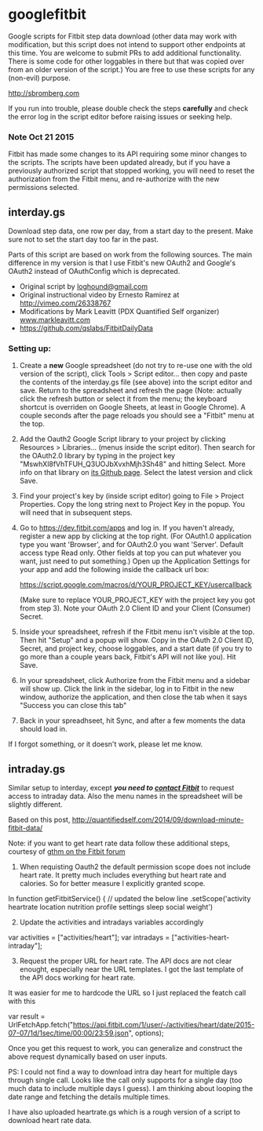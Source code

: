 # googlefitbit
Google scripts for Fitbit step data download (other data may work with modification, but this script does not intend to support other endpoints at this time. You are welcome to submit PRs to add additional functionality. There is some code for other loggables in there but that was copied over from an older version of the script.) You are free to use these scripts for any (non-evil) purpose.

http://sbromberg.com

If you run into trouble, please double check the steps **carefully** and check the error log in the script editor before raising issues or seeking help.

### Note Oct 21 2015
Fitbit has made some changes to its API requiring some minor changes to the scripts. The scripts have been updated already, but if you have a previously authorized script that stopped working, you will need to reset the authorization from the Fitbit menu, and re-authorize with the new permissions selected.

## interday.gs
Download step data, one row per day, from a start day to the present. Make sure not to set the start day too far in the past.

Parts of this script are based on work from the following sources.  The main difference in my version is that I use Fitbit's new OAuth2 and Google's OAuth2 instead of OAuthConfig which is deprecated.

- Original script by loghound@gmail.com
- Original instructional video by Ernesto Ramirez at http://vimeo.com/26338767
- Modifications by Mark Leavitt (PDX Quantified Self organizer) www.markleavitt.com
- https://github.com/qslabs/FitbitDailyData

### Setting up:
1. Create a **new** Google spreadsheet (do not try to re-use one with the old version of the script), click Tools > Script editor... then copy and paste the contents of the interday.gs file (see above) into the script editor and save. Return to the spreadsheet and refresh the page (Note: actually click the refresh button or select it from the menu; the keyboard shortcut is overriden on Google Sheets, at least in Google Chrome). A couple seconds after the page reloads you should see a "Fitbit" menu at the top.

2. Add the Oauth2 Google Script library to your project by clicking Resources > Libraries... (menus inside the script editor). Then search for the OAuth2.0 library by typing in the project key "MswhXl8fVhTFUH_Q3UOJbXvxhMjh3Sh48" and hitting Select. More info on that library on [its Github page](https://github.com/googlesamples/apps-script-oauth2 "apps-script-oauth2"). Select the latest version and click Save.

3. Find your project's key by (inside script editor) going to File > Project Properties. Copy the long string next to Project Key in the popup. You will need that in subsequent steps. 

4. Go to https://dev.fitbit.com/apps and log in. If you haven't already, register a new app by clicking at the top right. (For OAuth1.0 application type you want 'Browser', and for OAuth2.0 you want 'Server'. Default access type Read only. Other fields at top you can put whatever you want, just need to put something.)
Open up the Application Settings for your app and add the following inside the callback url box: 

     https://script.google.com/macros/d/YOUR_PROJECT_KEY/usercallback
     
     (Make sure to replace YOUR_PROJECT_KEY with the project key you got from step 3).
Note your OAuth 2.0 Client ID and your Client (Consumer) Secret.

5. Inside your spreadsheet, refresh if the Fitbit menu isn't visible at the top. Then hit "Setup" and a popup will show. Copy in the OAuth 2.0 Client ID, Secret, and project key, choose loggables, and a start date (if you try to go more than a couple years back, Fitbit's API will not like you). Hit Save.

6. In your spreadsheet, click Authorize from the Fitbit menu and a sidebar will show up. Click the link in the sidebar, log in to Fitbit in the new window, authorize the application, and then close the tab when it says "Success you can close this tab"

7. Back in your spreadhseet, hit Sync, and after a few moments the data should load in.

If I forgot something, or it doesn't work, please let me know.

## intraday.gs
Similar setup to interday, except _**you need to [contact Fitbit](mailto:api@fitbit.com "email Fitbit")**_ to request access to intraday data. Also the  menu names in the spreadsheet will be slightly different.

Based on this post, http://quantifiedself.com/2014/09/download-minute-fitbit-data/

Note: if you want to get heart rate data follow these additional steps, courtesy of [gthm on the Fitbit forum](https://community.fitbit.com/t5/Web-API/Google-apps-script-for-minute-by-minute-data-stopped-working/m-p/890582/highlight/true#M2685 "Fitbit Forum")

1) When requisting Oauth2 the default permission scope does not include heart rate. It pretty much includes everything but heart rate and calories. So for better measure I explicitly granted scope.
 
In function getFitbitService() { // updated the below line
.setScope('activity heartrate location nutrition profile settings sleep social weight')
 
2) Update the activities and intradays variables accordingly
 
var activities = ["activities/heart"];
var intradays = ["activities-heart-intraday"];
 
3) Request the proper URL for heart rate. The API docs are not clear enought, especially near the URL templates. I got the last template of the API docs working for heart rate.
 
It was easier for me to hardcode the URL so I just replaced the featch call with this
 
var result = UrlFetchApp.fetch("https://api.fitbit.com/1/user/-/activities/heart/date/2015-07-07/1d/1sec/time/00:00/23:59.json", options);
 
Once you get this request to work, you can generalize and construct the above request dynamically based on user inputs.
 
PS: I could not find a way to download intra day heart for multiple days through single call. Looks like the call only supports for a single day (too much data to include multiple days I guess). I am thinking about looping the date range and fetching the details multiple times.

I have also uploaded heartrate.gs which is a rough version of a script to download heart rate data.

